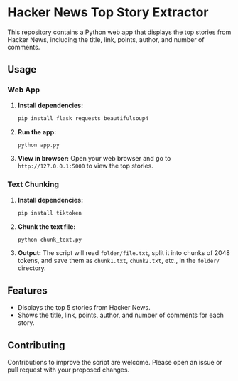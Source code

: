 # Hacker News Top Story Extractor

This repository contains a Python web app that displays the top stories from Hacker News, including the title, link, points, author, and number of comments.

## Usage

### Web App

1. **Install dependencies:**
   ```bash
   pip install flask requests beautifulsoup4
   ```

2. **Run the app:**
   ```bash
   python app.py
   ```

3. **View in browser:**
   Open your web browser and go to `http://127.0.0.1:5000` to view the top stories.

### Text Chunking

1. **Install dependencies:**
   ```bash
   pip install tiktoken
   ```

2. **Chunk the text file:**
   ```bash
   python chunk_text.py
   ```

3. **Output:**
   The script will read `folder/file.txt`, split it into chunks of 2048 tokens, and save them as `chunk1.txt`, `chunk2.txt`, etc., in the `folder/` directory.

## Features

- Displays the top 5 stories from Hacker News.
- Shows the title, link, points, author, and number of comments for each story.

## Contributing

Contributions to improve the script are welcome. Please open an issue or pull request with your proposed changes.
